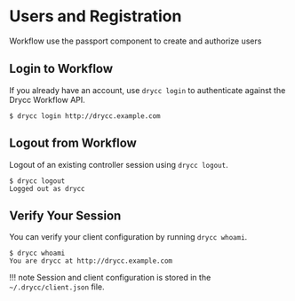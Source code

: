 # Users and Registration

Workflow use the passport component to create and authorize users

## Login to Workflow

If you already have an account, use `drycc login` to authenticate against the Drycc Workflow API.

    $ drycc login http://drycc.example.com

## Logout from Workflow

Logout of an existing controller session using `drycc logout`.

    $ drycc logout
    Logged out as drycc

## Verify Your Session

You can verify your client configuration by running `drycc whoami`.

    $ drycc whoami
    You are drycc at http://drycc.example.com

!!! note
    Session and client configuration is stored in the `~/.drycc/client.json` file.

[controller]: ../understanding-workflow/components.md#controller
